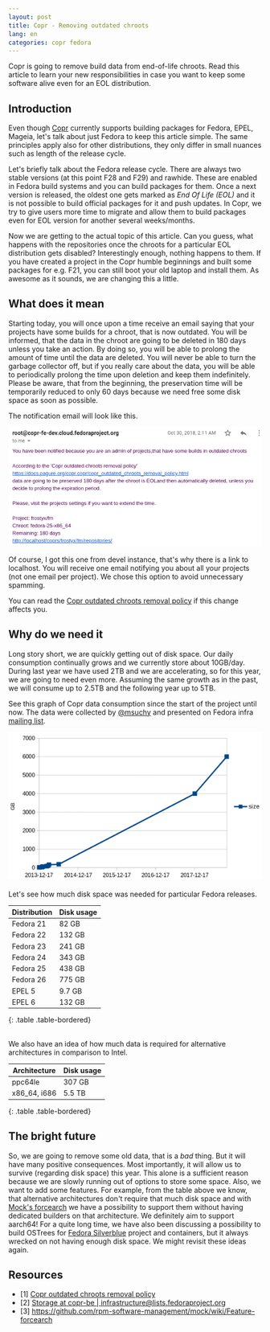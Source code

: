 ```yaml
---
layout: post
title: Copr - Removing outdated chroots
lang: en
categories: copr fedora
---
```


Copr is going to remove build data from end-of-life chroots. Read this article to learn your new responsibilities in case you want to keep some software alive even for an EOL distribution.


## Introduction

Even though [Copr](https://copr.fedorainfracloud.org/) currently supports building packages for Fedora, EPEL, Mageia, let's talk about just Fedora to keep this article simple. The same principles apply also for other distributions, they only differ in small nuances such as length of the release cycle.

Let's briefly talk about the Fedora release cycle. There are always two stable versions (at this point F28 and F29) and rawhide. These are enabled in Fedora build systems and you can build packages for them. Once a next version is released, the oldest one gets marked as _End Of Life (EOL)_ and it is not possible to build official packages for it and push updates. In Copr, we try to give users more time to migrate and allow them to build packages even for EOL version for another several weeks/months.

Now we are getting to the actual topic of this article. Can you guess, what happens with the repositories once the chroots for a particular EOL distribution gets disabled? Interestingly enough, nothing happens to them. If you have created a project in the Copr humble beginnings and built some packages for e.g. F21, you can still boot your old laptop and install them. As awesome as it sounds, we are changing this a little.


## What does it mean

Starting today, you will once upon a time receive an email saying that your projects have some builds for a chroot, that is now outdated. You will be informed, that the data in the chroot are going to be deleted in 180 days unless you take an action. By doing so, you will be able to prolong the amount of time until the data are deleted. You will never be able to turn the garbage collector off, but if you really care about the data, you will be able to periodically prolong the time upon deletion and keep them indefinitely. Please be aware, that from the beginning, the preservation time will be temporarily reduced to only 60 days because we need free some disk space as soon as possible.

The notification email will look like this.

<div class="text-center img">
  <a href="/files/img/upcoming-deletion-of-outdated-chroots.png">
    <img src="/files/img/upcoming-deletion-of-outdated-chroots-crop.png" alt="" />
  </a>
</div>

Of course, I got this one from devel instance, that's why there is a link to localhost. You will receive one email notifying you about all your projects (not one email per project). We chose this option to avoid unnecessary spamming.

You can read the [Copr outdated chroots removal policy](#) if this change affects you.


## Why do we need it

Long story short, we are quickly getting out of disk space. Our daily consumption continually grows and we currently store about 10GB/day. During last year we have used 2TB and we are accelerating, so for this year, we are going to need even more. Assuming the same growth as in the past, we will consume up to 2.5TB and the following year up to 5TB.

See this graph of Copr data consumption since the start of the project until now. The data were collected by [@msuchy](#) and presented on Fedora infra [mailing list](#).

<div class="text-center img">
  <a href="/files/img/copr-storage.png">
    <img src="/files/img/copr-storage-crop.png" alt="" />
  </a>
</div>

<br>
Let's see how much disk space was needed for particular Fedora releases.

| Distribution | Disk usage |
|--------------|------------|
| Fedora 21    | 82 GB      |
| Fedora 22    | 132 GB     |
| Fedora 23    | 241 GB     |
| Fedora 24    | 343 GB     |
| Fedora 25    | 438 GB     |
| Fedora 26    | 775 GB     |
| EPEL 5       | 9.7 GB     |
| EPEL 6       | 132 GB     |
{: .table .table-bordered}


<br>
We also have an idea of how much data is required for alternative architectures in comparison to Intel.

| Architecture   | Disk usage |
|----------------|------------|
| ppc64le        | 307 GB     |
| x86_64, i686   | 5.5 TB     |
{: .table .table-bordered}


## The bright future

So, we are going to remove some old data, that is a _bad_ thing. But it will have many positive consequences. Most importantly, it will allow us to survive (regarding disk space) this year. This alone is a sufficient reason because we are slowly running out of options to store some space. Also, we want to add some features. For example, from the table above we know, that alternative architectures don't require that much disk space and with [Mock's forcearch](https://github.com/rpm-software-management/mock/wiki/Feature-forcearch) we have a possibility to support them without having dedicated builders on that architecture. We definitely aim to support aarch64! For a quite long time, we have also been discussing a possibility to build OSTrees for [Fedora Silverblue](https://silverblue.fedoraproject.org/) project and containers, but it always wrecked on not having enough disk space. We might revisit these ideas again.


## Resources

- [1] [Copr outdated chroots removal policy](#)
- [2] [Storage at copr-be \| infrastructure@lists.fedoraproject.org](https://lists.fedoraproject.org/archives/list/infrastructure@lists.fedoraproject.org/thread/V5NNMXNKS4KD7DPGALR5XFDN6SYJZNML/#4TPN77UWDPTKLMJLY4EM4PYXCKMQD3IU)
- [3] <https://github.com/rpm-software-management/mock/wiki/Feature-forcearch>

